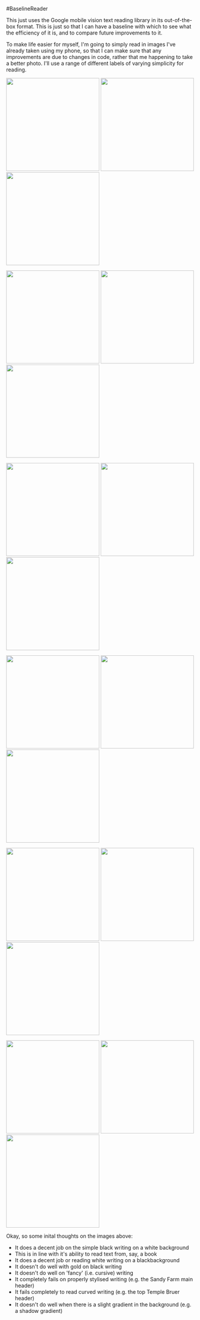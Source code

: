 #BaselineReader

This just uses the Google mobile vision text reading library in its out-of-the-box format. This is just so that I can have a baseline with which to see what the efficiency of it is, and to compare future improvements to it.

To make life easier for myself, I'm going to simply read in images I've already taken using my phone, so that I can make sure that any improvements are due to changes in code, rather that me happening to take a better photo. I'll  use a range of different labels of varying simplicity for reading.

<img src="images/BaselineReader/BunnSauvignon_text.png" width="250"> <img src="images/BaselineReader/Darling1_text.png" width="250"> <img src="images/BaselineReader/Darling2_text.png" width="250">

<img src="images/BaselineReader/Huff_text.png" width="250"> <img src="images/BaselineReader/NZero_text.png" width="250"> <img src="images/BaselineReader/SandyFarm_text.png" width="250">

<img src="images/BaselineReader/TempleBruerMalbeck_text.png" width="250"> <img src="images/BaselineReader/TempleBruerPinot_text.png" width="250"> <img src="images/BaselineReader/TempleBruerShiraz_text.png" width="250">

<img src="images/BaselineReader/Giesen.png" width="250"> <img src="images/BaselineReader/JJ.png" width="250"> <img src="images/BaselineReader/JE.png" width="250">

<img src="images/BaselineReader/LeSabbie.png" width="250"> <img src="images/BaselineReader/NaturalSauvignon.png" width="250"> <img src="images/BaselineReader/NaturalShiraz.png" width="250">

<img src="images/BaselineReader/OlsenWinesPinot.png" width="250"> <img src="images/BaselineReader/OlsenWinesMerlot.png" width="250"> <img src="images/BaselineReader/PigInTheHouse1.png" width="250">

Okay, so some inital thoughts on the images above:

- It does a decent job on the simple black writing on a white background
 - This is in line with it's ability to read text from, say, a book
- It does a decent job or reading white writing on a blackbackground 
- It doesn't do well with gold on black writing
- It doesn't do well on 'fancy' (i.e. cursive) writing
 - It completely fails on properly stylised writing (e.g. the Sandy Farm main header)
- It fails completely to read curved writing (e.g. the top Temple Bruer header)
- It doesn't do well when there is a slight gradient in the background (e.g. a shadow gradient)
